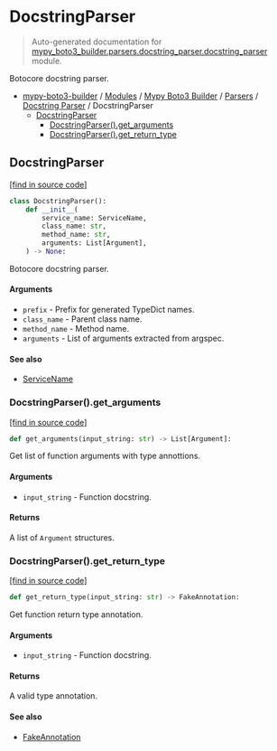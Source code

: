 # DocstringParser

> Auto-generated documentation for [mypy_boto3_builder.parsers.docstring_parser.docstring_parser](https://github.com/vemel/mypy_boto3_builder/blob/master/mypy_boto3_builder/parsers/docstring_parser/docstring_parser.py) module.

Botocore docstring parser.

- [mypy-boto3-builder](../../../README.md#mypy_boto3_builder) / [Modules](../../../MODULES.md#mypy-boto3-builder-modules) / [Mypy Boto3 Builder](../../index.md#mypy-boto3-builder) / [Parsers](../index.md#parsers) / [Docstring Parser](index.md#docstring-parser) / DocstringParser
    - [DocstringParser](#docstringparser)
        - [DocstringParser().get_arguments](#docstringparserget_arguments)
        - [DocstringParser().get_return_type](#docstringparserget_return_type)

## DocstringParser

[[find in source code]](https://github.com/vemel/mypy_boto3_builder/blob/master/mypy_boto3_builder/parsers/docstring_parser/docstring_parser.py#L26)

```python
class DocstringParser():
    def __init__(
        service_name: ServiceName,
        class_name: str,
        method_name: str,
        arguments: List[Argument],
    ) -> None:
```

Botocore docstring parser.

#### Arguments

- `prefix` - Prefix for generated TypeDict names.
- `class_name` - Parent class name.
- `method_name` - Method name.
- `arguments` - List of arguments extracted from argspec.

#### See also

- [ServiceName](../../service_name.md#servicename)

### DocstringParser().get_arguments

[[find in source code]](https://github.com/vemel/mypy_boto3_builder/blob/master/mypy_boto3_builder/parsers/docstring_parser/docstring_parser.py#L187)

```python
def get_arguments(input_string: str) -> List[Argument]:
```

Get list of function arguments with type annottions.

#### Arguments

- `input_string` - Function docstring.

#### Returns

A list of `Argument` structures.

### DocstringParser().get_return_type

[[find in source code]](https://github.com/vemel/mypy_boto3_builder/blob/master/mypy_boto3_builder/parsers/docstring_parser/docstring_parser.py#L292)

```python
def get_return_type(input_string: str) -> FakeAnnotation:
```

Get function return type annotation.

#### Arguments

- `input_string` - Function docstring.

#### Returns

A valid type annotation.

#### See also

- [FakeAnnotation](../../type_annotations/fake_annotation.md#fakeannotation)
